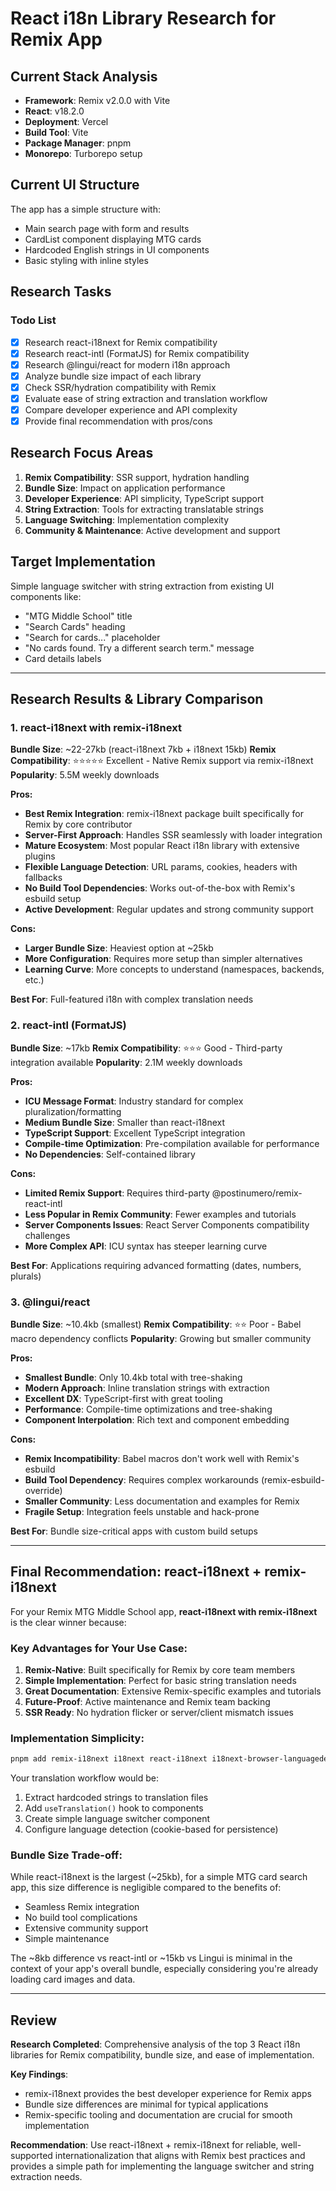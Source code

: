 # React i18n Library Research for Remix App

## Current Stack Analysis
- **Framework**: Remix v2.0.0 with Vite
- **React**: v18.2.0
- **Deployment**: Vercel
- **Build Tool**: Vite
- **Package Manager**: pnpm
- **Monorepo**: Turborepo setup

## Current UI Structure
The app has a simple structure with:
- Main search page with form and results
- CardList component displaying MTG cards
- Hardcoded English strings in UI components
- Basic styling with inline styles

## Research Tasks

### Todo List
- [x] Research react-i18next for Remix compatibility
- [x] Research react-intl (FormatJS) for Remix compatibility  
- [x] Research @lingui/react for modern i18n approach
- [x] Analyze bundle size impact of each library
- [x] Check SSR/hydration compatibility with Remix
- [x] Evaluate ease of string extraction and translation workflow
- [x] Compare developer experience and API complexity
- [x] Provide final recommendation with pros/cons

## Research Focus Areas
1. **Remix Compatibility**: SSR support, hydration handling
2. **Bundle Size**: Impact on application performance
3. **Developer Experience**: API simplicity, TypeScript support
4. **String Extraction**: Tools for extracting translatable strings
5. **Language Switching**: Implementation complexity
6. **Community & Maintenance**: Active development and support

## Target Implementation
Simple language switcher with string extraction from existing UI components like:
- "MTG Middle School" title
- "Search Cards" heading
- "Search for cards..." placeholder
- "No cards found. Try a different search term." message
- Card details labels

---

## Research Results & Library Comparison

### 1. react-i18next with remix-i18next
**Bundle Size**: ~22-27kb (react-i18next 7kb + i18next 15kb)
**Remix Compatibility**: ⭐⭐⭐⭐⭐ Excellent - Native Remix support via remix-i18next
**Popularity**: 5.5M weekly downloads

**Pros:**
- **Best Remix Integration**: remix-i18next package built specifically for Remix by core contributor
- **Server-First Approach**: Handles SSR seamlessly with loader integration
- **Mature Ecosystem**: Most popular React i18n library with extensive plugins
- **Flexible Language Detection**: URL params, cookies, headers with fallbacks
- **No Build Tool Dependencies**: Works out-of-the-box with Remix's esbuild setup
- **Active Development**: Regular updates and strong community support

**Cons:**
- **Larger Bundle Size**: Heaviest option at ~25kb
- **More Configuration**: Requires more setup than simpler alternatives
- **Learning Curve**: More concepts to understand (namespaces, backends, etc.)

**Best For**: Full-featured i18n with complex translation needs

### 2. react-intl (FormatJS)
**Bundle Size**: ~17kb
**Remix Compatibility**: ⭐⭐⭐ Good - Third-party integration available
**Popularity**: 2.1M weekly downloads

**Pros:**
- **ICU Message Format**: Industry standard for complex pluralization/formatting
- **Medium Bundle Size**: Smaller than react-i18next
- **TypeScript Support**: Excellent TypeScript integration
- **Compile-time Optimization**: Pre-compilation available for performance
- **No Dependencies**: Self-contained library

**Cons:**
- **Limited Remix Support**: Requires third-party @postinumero/remix-react-intl
- **Less Popular in Remix Community**: Fewer examples and tutorials
- **Server Components Issues**: React Server Components compatibility challenges
- **More Complex API**: ICU syntax has steeper learning curve

**Best For**: Applications requiring advanced formatting (dates, numbers, plurals)

### 3. @lingui/react
**Bundle Size**: ~10.4kb (smallest)
**Remix Compatibility**: ⭐⭐ Poor - Babel macro dependency conflicts
**Popularity**: Growing but smaller community

**Pros:**
- **Smallest Bundle**: Only 10.4kb total with tree-shaking
- **Modern Approach**: Inline translation strings with extraction
- **Excellent DX**: TypeScript-first with great tooling
- **Performance**: Compile-time optimizations and tree-shaking
- **Component Interpolation**: Rich text and component embedding

**Cons:**
- **Remix Incompatibility**: Babel macros don't work well with Remix's esbuild
- **Build Tool Dependency**: Requires complex workarounds (remix-esbuild-override)
- **Smaller Community**: Less documentation and examples for Remix
- **Fragile Setup**: Integration feels unstable and hack-prone

**Best For**: Bundle size-critical apps with custom build setups

---

## Final Recommendation: react-i18next + remix-i18next

For your Remix MTG Middle School app, **react-i18next with remix-i18next** is the clear winner because:

### Key Advantages for Your Use Case:
1. **Remix-Native**: Built specifically for Remix by core team members
2. **Simple Implementation**: Perfect for basic string translation needs
3. **Great Documentation**: Extensive Remix-specific examples and tutorials
4. **Future-Proof**: Active maintenance and Remix team backing
5. **SSR Ready**: No hydration flicker or server/client mismatch issues

### Implementation Simplicity:
```bash
pnpm add remix-i18next i18next react-i18next i18next-browser-languagedetector
```

Your translation workflow would be:
1. Extract hardcoded strings to translation files
2. Add `useTranslation()` hook to components
3. Create simple language switcher component
4. Configure language detection (cookie-based for persistence)

### Bundle Size Trade-off:
While react-i18next is the largest (~25kb), for a simple MTG card search app, this size difference is negligible compared to the benefits of:
- Seamless Remix integration
- No build tool complications
- Extensive community support
- Simple maintenance

The ~8kb difference vs react-intl or ~15kb vs Lingui is minimal in the context of your app's overall bundle, especially considering you're already loading card images and data.

---

## Review

**Research Completed**: Comprehensive analysis of the top 3 React i18n libraries for Remix compatibility, bundle size, and ease of implementation.

**Key Findings**: 
- remix-i18next provides the best developer experience for Remix apps
- Bundle size differences are minimal for typical applications
- Remix-specific tooling and documentation are crucial for smooth implementation

**Recommendation**: Use react-i18next + remix-i18next for reliable, well-supported internationalization that aligns with Remix best practices and provides a simple path for implementing the language switcher and string extraction needs.